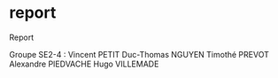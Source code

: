 # report
Report

Groupe SE2-4 :
Vincent PETIT
Duc-Thomas NGUYEN
Timothé PREVOT
Alexandre PIEDVACHE
Hugo VILLEMADE


